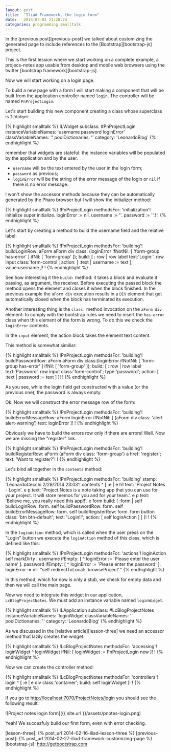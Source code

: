 ```yaml
---
layout: post
title:  "Iliad Framework, the login form"
date:   2014-03-01 21:28:24
categories: programming smalltalk
---
```


In the [previous post][previous-post] we talked about customizing the
generated page to include references to the [Bootstrap][bootstrap-js]
project.

This is the first lession where we start working on a complete
example, a projecs-notes app usable from desktop and mobile web
browsers using the twitter [bootstrap framework][bootstrap-js].

Now we will start working on a login page.

To build a new page with a form I will start making a component that
will be built from the application controller named `login`. The
controller will be named `PnProjectLogin`.

Let's start building this new component creating a class whose
superclass is `ILWidget`:

{% highlight smalltalk %}
ILWidget subclass: #PnProjectLogin
	instanceVariableNames: 'username password loginError'
	classVariableNames: ''
	poolDictionaries: ''
	category: 'LeonardoBlog'
{% endhighlight %}

remember that widgets are stateful: the instance variables will be
populated by the application and by the user.

* `username` will be the text entered by the user in the login form;
* `password` as previous;
* `loginError` will be the string of the error message of the login or
  `nil` if there is no error message.

I won't show the accessor methods because they can be automatically
generated by the Pharo browser but I will show the initializer method:

{% highlight smalltalk %}
!PnProjectLogin methodsFor: 'initialization'!
initialize
	super initialize.
	loginError := nil.
	username := ''.
	password := ''.! !
{% endhighlight %}

Let's start by creating a method to build the username field and the
relative label:

{% highlight smalltalk %}
!PnProjectLogin methodsFor: 'building'!
buildLoginRow: aForm
	aForm div class: (loginError ifNotNil: [ 'form-group has-error' ] ifNil:  [ 'form-group' ]);
			build: [ : row | 
				row label text:'Login:'.
				row input class:'form-control'; action: [ :text | username := text ]; value:username ]! !
{% endhighlight %}

See how interesting it the `build:` method: it takes a block and
evaluate it passing, as argument, the receiver. Before executing the
passed block the method opens the element and closes it when the block
finished. In the previous example the `aForm div` execution results in
a `DIV` element that get automatically closed when the block has
terminated its execution.

Another interesting thing is the `class:` method invocation on the
`aForm div` element: to comply with the bootstrap rules we need to
insert the `has-error` class when this element of the form is
wrong. To do this we check the `loginError` contents.

In the `input` element, the action block takes the element text
content.

This method is somewhat similiar:

{% highlight smalltalk %}
!PnProjectLogin methodsFor: 'building'!
buildPasswordRow: aForm
	aForm div class:(loginError ifNotNil: [ 'form-group has-error' ] ifNil:  [ 'form-group' ]);
			build: [ : row |
				row label text:'Password'.
				row input class:'form-control'; type:'password'; action: [ :text | password := text ] ]! !
{% endhighlight %}

As you see, while the login field get constructed with a value (or the
previous one), the password is always empty.

Ok. Now we will construct the error message row of the form:

{% highlight smalltalk %}
!PnProjectLogin methodsFor: 'building'!
buildErrorMessageRow: aForm
	loginError ifNotNil: [
	(aForm div class: 'alert alert-warning') text: loginError ]! !
{% endhighlight %}

Obviously we have to build the errors row only if there are errors!
Well. Now we are missing the "register" link.

{% highlight smalltalk %}
!PnProjectLogin methodsFor: 'building'!
buildRegisterRow: aForm
	(aForm div class: 'form-group') a
		href: 'register';
		text: 'Want to register?'! !
{% endhighlight %}

Let's bind all together in the `contents` method:

{% highlight smalltalk %}
!PnProjectLogin methodsFor: 'building' stamp: 'LeonardoCecchi 2/28/2014 23:03'!
contents
	^ [ :e | 
	e h1 text: 'Project Notes - Login'.
	e p
		text:
			'Project Notes is a note taking app that you
			can use for your project. It will store memos for
			you and for your team.'.
	e p text: 'Believe me, you really need this app!!'.
	e form
		build: [ :form | 
			self buildLoginRow: form.
			self buildPasswordRow: form.
			self buildErrorMessageRow: form.
			self buildRegisterRow: form.
			form button
				class: 'btn btn-default';
				text: 'Login!!';
				action: [ self loginAction ] ] ]! !
{% endhighlight %}

In the `loginAction` method, which is called when the user press on
the "Login" button we execute the `loginAction` method of this class,
which is defined like this:

{% highlight smalltalk %}
!PnProjectLogin methodsFor: 'actions'!
loginAction
	self markDirty .
	username ifEmpty: [ ^ loginError := 'Please enter the user name' ].
	password ifEmpty: [ ^ loginError := 'Please enter the password' ].
	loginError := nil.
	"self redirectToLocal: 'browseProject'."
{% endhighlight %}

In this method, which for now is only a stub, we check for empty data
and then we will call the main page.

Now we need to integrate this widget in our application,
`LcBlogProjectNotes`. We must add an instance variable named `loginWidget`.

{% highlight smalltalk %}
ILApplication subclass: #LcBlogProjectNotes
	instanceVariableNames: 'loginWidget
	classVariableNames: ''
	poolDictionaries: ''
	category: 'LeonardoBlog'
{% endhighlight %}

As we discussed in the [relative article][lesson-three] we need an
accessor method that lazily creates the widget:

{% highlight smalltalk %}
!LcBlogProjectNotes methodsFor: 'accessing'!
loginWidget
	^ loginWidget ifNil: [ loginWidget := PnProjectLogin new ]! !
{% endhighlight %}

Now we can create the controller method:

{% highlight smalltalk %}
!LcBlogProjectNotes methodsFor: 'controllers'!
login
	^ [ :e | e div class:'container'; build: self loginWidget ]! !
{% endhighlight %}

If you go to
[http://localhost:7070/ProjectNotes/login](http://localhost:7070/ProjectNotes/login)
you should see the following result:

![Project notes login form]({{ site.url }}/assets/pnotes-login.png)

Yeah! We succesfuly build our first form, even with error checking.

[lesson-three]: {% post_url 2014-02-16-iliad-lesson-three %}
[previous-post]: {% post_url 2014-02-27-iliad-framework-customizing-page %}
[bootstrap-js]: http://getbootstrap.com
